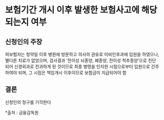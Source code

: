 # 보험기간 개시 이후 발생한 보험사고에 해당되는지 여부

## 신청인의 주장

피보험자는 청약일 이후 병원에 방문하고 의사의 권유로 이비인후과에 입원을 하였으나, 별다른 치료가 없었으며, 검사결과 ‘전이성 뇌종양, 폐종양, 전이성 척추종양’으로 진단되어 신경외과로 전과하게 된 것이므로 최종 병명을 인지한 시점으로부터 입원으로 간주하여야 되며, 그 시점은 책임개시 이후이므로 보험금이 지급되어야 함

## 결론

신청인의 청구를 기각한다


*출처 : 금융감독원